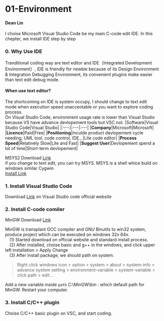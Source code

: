 # 01-Environment  
####  Dean Lin  

I choise Microsoft Visual Studio Code be my main C-code edit IDE. In this chepter, we install IDE step by step

### 0. Why Use IDE
   Tranditional coding way are text editor and IDE（Integrated Development Environment）, IDE is friendly for newbie because of its Design Environment & Integration Debugging Environment, its convenient plugins make easier than text edit debug mode.  
   #### When use text editor?
   The shortcoming on IDE is system occupy, I should change to text edit mode when execution speed unacceotable or you want to explore coding process.  
   On Visual Studio Code, environment usage rate is lower than Visual Studio because VS have advance devlopement tools but VSC not.
   |Software|Visual Studio Code|Visual Studio|
   |:---:|:---|:---|
   |**Company**|Microsoft|Microsoft|
   |**Licence**|Paid|Free|
   |**Positioning**|Inculde product devlopement cycle <br>needing, UML tool, code control, IDE...|Lite code editor|
   |**Process Speed**|Relatively Slow|Lite and Fast|
   |**Suggest User**|Devlopement spend a lot of time|Short-term devlopement|  
     
   MSYS2 Download [Link](https://www.msys2.org/)  
   if you change to text edit, you can try MSYS.
   MSYS is a shell whice build on windows similar Cygwin  
   [Install Link](https://github.com/deans973411/C-code_Practice/blob/main/01-1-MSYS2.md#01-1-msys2)  
### 1. Install Visual Studio Code
   Download [Link](https://code.visualstudio.com/) on Visual Studio code official website  
### 2. Install C-code comiler
   MinGW Download [Link](https://sourceforge.net/projects/mingw/files/)  
   
   MinGW is transplant GCC compiler and GNU Binutils to win32 system, produce project which can be executed on windows 32x 64x.  
     &emsp;(1) Started download on official website and standard install process.  
     &emsp;(2) After installed, choise basic and g++ in the windows, and click upper left installation > Apply Change  
     &emsp;(3) After install package, we should path on system.  
   
   > Right click windows icon > option > system > about > system-info > advance system setting > environment-variable > system-variable > click path > edit... 
    
   Add a new variable inside `path` C:\MinGW\bin : which default path for MinGW. Restart your computer.
### 3. Install C/C++ plugin
   Choise C/C++ basic plugin on VSC, and start coding.
